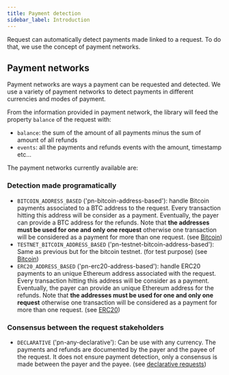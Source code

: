 ```yaml
---
title: Payment detection
sidebar_label: Introduction
---
```


Request can automatically detect payments made linked to a request. To do that, we use the concept of payment networks.

## Payment networks

Payment networks are ways a payment can be requested and detected.
We use a variety of payment networks to detect payments in different currencies and modes of payment.

From the information provided in payment network, the library will feed the property `balance` of the request with:

- `balance`: the sum of the amount of all payments minus the sum of amount of all refunds
- `events`: all the payments and refunds events with the amount, timestamp etc...

The payment networks currently available are:

### Detection made programatically

- `BITCOIN_ADDRESS_BASED` \('pn-bitcoin-address-based'\): handle Bitcoin payments associated to a BTC address to the request. Every transaction hitting this address will be consider as a payment. Eventually, the payer can provide a BTC address for the refunds. Note that **the addresses must be used for one and only one request** otherwise one transaction will be considered as a payment for more than one request. \(see [Bitcoin](bitcoin.md)\)
- `TESTNET_BITCOIN_ADDRESS_BASED` \('pn-testnet-bitcoin-address-based'\): Same as previous but for the bitcoin testnet. \(for test purpose\) \(see [Bitcoin](bitcoin.md)\)
- `ERC20_ADDRESS_BASED` \('pn-erc20-address-based'\): handle ERC20 payments to an unique Ethereum address associated with the request. Every transaction hitting this address will be consider as a payment. Eventually, the payer can provide an unique Ethereum address for the refunds. Note that **the addresses must be used for one and only one request** otherwise one transaction will be considered as a payment for more than one request. \(see [ERC20](erc20-payment-detection.md)\)

### Consensus between the request stakeholders

- `DECLARATIVE` \('pn-any-declarative'\): Can be use with any currency. The payments and refunds are documented by the payer and the payee of the request. It does not ensure payment detection, only a consensus is made between the payer and the payee. \(see [declarative requests](declarative-requests.md)\)

